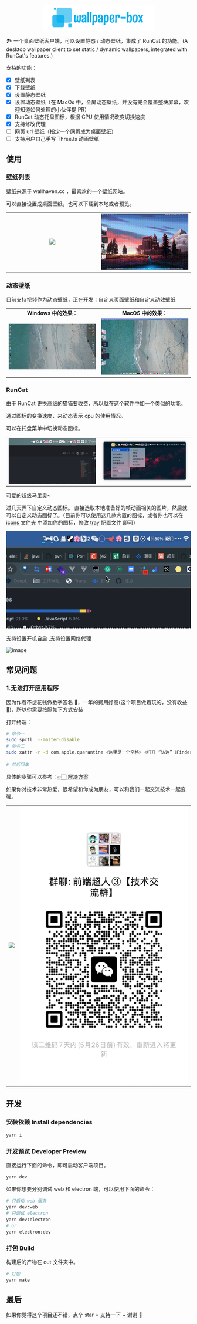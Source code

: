 <p align="center">
  <a href="https://vuejs.org" target="_blank" rel="noopener noreferrer">
    <img src="https://raw.githubusercontent.com/wangrongding/image-house/master/202301021532343.svg" width="300" alt="wallpaper-box logo"/>
  </a>
</p>

🏞️ 一个桌面壁纸客户端，可以设置静态 / 动态壁纸，集成了 RunCat 的功能。(A desktop wallpaper client to set static / dynamic wallpapers, integrated with RunCat's features.)

支持的功能：

- [x] 壁纸列表
- [x] 下载壁纸
- [x] 设置静态壁纸
- [x] 设置动态壁纸（在 MacOs 中，全屏动态壁纸，并没有完全覆盖整块屏幕，欢迎知道如何处理的小伙伴提 PR）
- [x] RunCat 动态托盘图标，根据 CPU 使用情况改变切换速度
- [x] 支持修改代理
- [ ] 网页 url 壁纸（指定一个网页成为桌面壁纸）
- [ ] 支持用户自己手写 ThreeJs 动画壁纸

## 使用

### 壁纸列表

壁纸来源于 wallhaven.cc ，最喜欢的一个壁纸网站。

可以直接设置成桌面壁纸，也可以下载到本地或者预览。

<table>
  <tr>
     <td width="50%" align="center"><img src="https://raw.githubusercontent.com/wangrongding/image-house/master/202301021543565.png"/></td>
     <td width="50%" align="center"><img src="https://raw.githubusercontent.com/wangrongding/image-house/master/202301021752830.gif"/></td>
  </tr>
</table>

### 动态壁纸

目前支持视频作为动态壁纸，正在开发：自定义页面壁纸和自定义动效壁纸

<table>
  <tr>
      <td width="50%" align="center"><b>Windows 中的效果：</b></td>
      <td width="50%" align="center"><b>MacOS 中的效果：</b></td>
  </tr>
  <tr>
     <td><img src="https://raw.githubusercontent.com/wangrongding/image-house/master/images202204250101273.gif"/></td>
     <td><img src="https://raw.githubusercontent.com/wangrongding/image-house/master/Kapture%202025-07-09%20at%2000.53.05.gif"/></td>
  </tr>
</table>

### RunCat

由于 RunCat 更换高级的猫猫要收费，所以就在这个软件中加一个类似的功能。

通过图标的变换速度，来动态表示 cpu 的使用情况。

可以在托盘菜单中切换动态图标。

<table>
  <tr>
     <td width="50%" align="center"><img src="https://raw.githubusercontent.com/wangrongding/image-house/master/202212301215445.gif"/></td>
     <td width="50%" align="center"><img src="https://raw.githubusercontent.com/wangrongding/image-house/master/202301021550728.png"/></td>
  </tr>
</table>

可爱的超级马里奥~

过几天弄下自定义动态图标。 直接选取本地准备好的帧动画相关的图片，然后就可以自定义动态图标了。（目前你可以使用这几款内置的图标，或者你也可以在 [icons 文件夹](./public/icons) 中添加你的图标，[修改 tray 配置文件](./electron/tray-list.ts) 即可）

<img src="https://raw.githubusercontent.com/wangrongding/image-house/master/202301030045464.gif" width="600" />

支持设置开机自启 ,支持设置网络代理

<img width="600" alt="image" src="https://github.com/wangrongding/wallpaper-box/assets/42437658/91b0d5ac-eecc-4061-b630-3b0e2bef4744">

## 常见问题

### 1.无法打开应用程序

因为作者不想花钱做数字签名 🥲，一年的费用好高(这个项目做着玩的，没有收益 👀)，所以你需要按照如下方式安装

打开终端：

```sh
# 命令一
sudo spctl  --master-disable
# 命令二
sudo xattr -r -d com.apple.quarantine <这里是一个空格> <打开 “访达”（Finder）进入 “应用程序” 目录，找到 wallpaper-box，拖进终端>

# 然后回车
```

具体的步骤可以参考：[👉🏻 解决方案](https://zhuanlan.zhihu.com/p/135948430)

如果你对技术非常热爱，很希望和你成为朋友，可以和我们一起交流技术一起变强。

<table>
  <tr>
     <td><img src="https://assets.fedtop.com/picbed/202302090947704.png"/></td>
     <td><img src="https://raw.githubusercontent.com/wangrongding/image-house/master/202305190931902.png"/></td>
  </tr>
</table>

## 开发

### 安装依赖 Install dependencies

```sh
yarn i
```

### 开发预览 Developer Preview

直接运行下面的命令，即可启动客户端项目。

```sh
yarn dev

```

如果你想要分别调试 web 和 electron 端，可以使用下面的命令：

```sh
# 只启动 web 服务
yarn dev:web
# 只调试 electron
yarn dev:electron
# or
yarn electron:dev
```

### 打包 Build

构建后的产物在 out 文件夹中。

```sh
# 打包
yarn make
```

## 最后

如果你觉得这个项目还不错，点个 star ⭐️ 支持一下 ~ 谢谢 🌸
